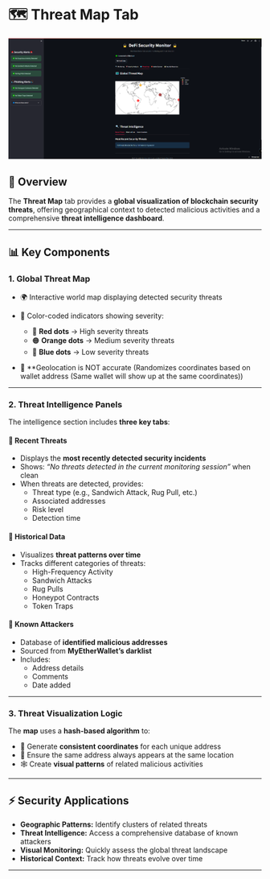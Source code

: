 # 🗺️ Threat Map Tab

![DeFi Security Monitor Dashboard](screenshots/Threatmap.png)

## 📖 Overview  
The **Threat Map** tab provides a **global visualization of blockchain security threats**, offering geographical context to detected malicious activities and a comprehensive **threat intelligence dashboard**.

---

## 📊 Key Components  

### 1. Global Threat Map  
- 🌍 Interactive world map displaying detected security threats  
- 🎨 Color-coded indicators showing severity:  
  - 🔴 **Red dots** → High severity threats  
  - 🟠 **Orange dots** → Medium severity threats  
  - 🔵 **Blue dots** → Low severity threats
 
- 📌 **Geolocation is NOT accurate (Randomizes coordinates based on wallet address (Same wallet will show up at the same coordinates))  

---

### 2. Threat Intelligence Panels  
The intelligence section includes **three key tabs**:  

#### 🔹 Recent Threats  
- Displays the **most recently detected security incidents**  
- Shows: *“No threats detected in the current monitoring session”* when clean  
- When threats are detected, provides:  
  - Threat type (e.g., Sandwich Attack, Rug Pull, etc.)  
  - Associated addresses  
  - Risk level  
  - Detection time  

#### 🔹 Historical Data  
- Visualizes **threat patterns over time**  
- Tracks different categories of threats:  
  - High-Frequency Activity  
  - Sandwich Attacks  
  - Rug Pulls  
  - Honeypot Contracts  
  - Token Traps  

#### 🔹 Known Attackers  
- Database of **identified malicious addresses**  
- Sourced from **MyEtherWallet’s darklist**  
- Includes:  
  - Address details  
  - Comments  
  - Date added  

---

### 3. Threat Visualization Logic  
The **map** uses a **hash-based algorithm** to:  

- 🔑 Generate **consistent coordinates** for each unique address  
- 📍 Ensure the same address always appears at the same location  
- 🕸️ Create **visual patterns** of related malicious activities  

---

## ⚡ Security Applications  

- **Geographic Patterns:** Identify clusters of related threats  
- **Threat Intelligence:** Access a comprehensive database of known attackers  
- **Visual Monitoring:** Quickly assess the global threat landscape  
- **Historical Context:** Track how threats evolve over time  

---

